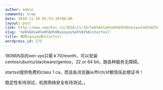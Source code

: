 ```yaml
---
author: admin
comments: true
date: 2010-11-30 02:53:39+00:00
layout: post
link: http://www.seerhut.cn/2010/11/30/%e6%8e%a8%e8%8d%90vpsyou%e5%92%8cstartssl/
slug: '%e6%8e%a8%e8%8d%90vpsyou%e5%92%8cstartssl'
title: 推荐vpsyou和startssl
wordpress_id: 275
---
```


180M内存的xen vps只需￥70/month，可以安装centos/ubuntu/slackware/gentoo，32 or 64 bit，跑各种服务无障碍。

startssl提供免费的class 1 ca，而且各浏览器ie/ff/ch/sf都信任此根证书！

稳定性有待测试，机房网络安全有待测试。。
